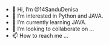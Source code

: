 - 👋 Hi, I’m @14SanduDenisa
- 👀 I’m interested in Python and JAVA.
- 🌱 I’m currently learning JAVA.
- 💞️ I’m looking to collaborate on ...
- 📫 How to reach me ...

<!---
14SanduDenisa/14SanduDenisa is a ✨ special ✨ repository because its `README.md` (this file) appears on your GitHub profile.
You can click the Preview link to take a look at your changes.
--->
